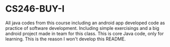 # CS246-BUY-I
All java codes from this course including an android app developed code as practice of software development. Including simple exercisings and a big android project made in team for this class. This is core Java code, only for learning. This is the reason I won't develop this README.
